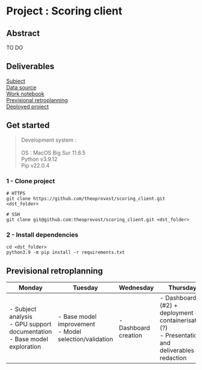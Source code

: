 # Project : Scoring client

## Abstract
TO DO

## Deliverables
[Subject](https://simplonline.co/briefs/a1e3b434-ff7f-477c-9354-e052fd1a85f7) <br>
[Data source](https://drive.google.com/file/d/1G5EgIa41qFm8UzS-A1OQez5HMkPksaQQ/view) <br>
[Work notebook](https://github.com/theoprovost/scoring_client/blob/master/nb.ipynb) <br>
[Previsional retroplanning](#planning) <br>
[Deployed project]()

## Get started

> Development system : <br><br>
> OS : MacOS Big Sur 11.6.5 <br>
> Python v3.9.12 <br>
> Pip v22.0.4

### 1 - Clone project
```text
# HTTPS
git clone https://github.com/theoprovost/scoring_client.git <dst_folder>

# SSH
git clone git@github.com:theoprovost/scoring_client.git <dst_folder>
```

### 2 - Install dependencies
```text
cd <dst_folder>
python3.9 -m pip install -r requirements.txt
```

## <a name='planning'></a>Previsional retroplanning

|Monday|Tuesday|Wednesday|Thursday|Friday|
|--|--|--|--|--|
| - Subject analysis <br> - GPU support documentation <br> - Base model exploration| - Base model improvement <br> - Model selection/validation| - Dashboard creation| - Dashboard (#2) + deployment + containerisation (?) <br> - Presentation and deliverables redaction | / |